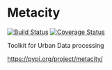 # Metacity

[![Build Status](https://github.com/MetacitySuite/Metacity/workflows/Metacity%20CI/badge.svg)](https://github.com/MetacitySuite/Metacity/actions?query=workflow%3Apytesting)
[![Coverage Status](https://coveralls.io/repos/github/MetacitySuite/Metacity/badge.svg?branch=main)](https://coveralls.io/github/MetacitySuite/Metacity?branch=main)

Toolkit for Urban Data processing

https://pypi.org/project/metacity/


